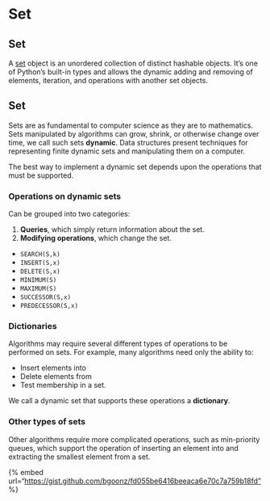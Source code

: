 # Set

## Set <span id="ce19"></span>

A [set](https://docs.python.org/3/library/stdtypes.html#set-types-set-frozenset) object is an unordered collection of distinct hashable objects. It’s one of Python’s built-in types and allows the dynamic adding and removing of elements, iteration, and operations with another set objects.

## Set

Sets are as fundamental to computer science as they are to mathematics. Sets manipulated by algorithms can grow, shrink, or otherwise change over time, we call such sets **dynamic**. Data structures present techniques for representing finite dynamic sets and manipulating them on a computer.

The best way to implement a dynamic set depends upon the operations that must be supported.

### Operations on dynamic sets

Can be grouped into two categories:

1.  **Queries**, which simply return information about the set.
2.  **Modifying operations**, which change the set.

- `SEARCH(S,k)`
- `INSERT(S,x)`
- `DELETE(S,x)`
- `MINIMUM(S)`
- `MAXIMUM(S)`
- `SUCCESSOR(S,x)`
- `PREDECESSOR(S,x)`

### Dictionaries

Algorithms may require several different types of operations to be performed on sets. For example, many algorithms need only the ability to:

- Insert elements into
- Delete elements from
- Test membership in a set.

We call a dynamic set that supports these operations a **dictionary**.

### Other types of sets

Other algorithms require more complicated operations, such as min-priority queues, which support the operation of inserting an element into and extracting the smallest element from a set.

{% embed url=“https://gist.github.com/bgoonz/fd055be6416beeaca6e70c7a759b18fd” %}
